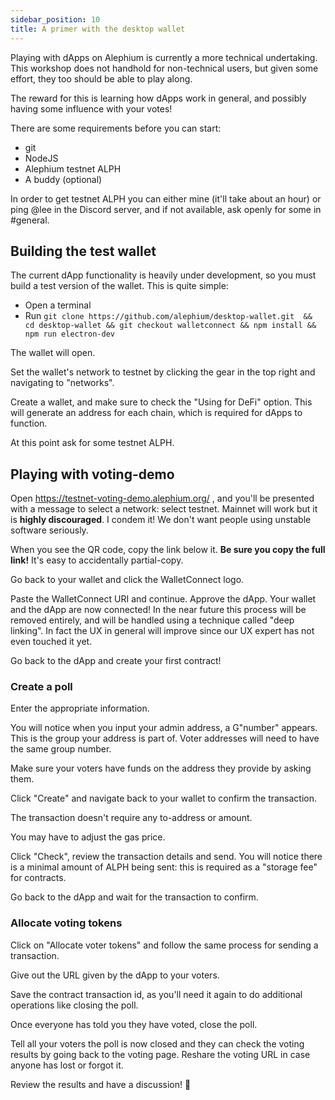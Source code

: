 ```yaml
---
sidebar_position: 10
title: A primer with the desktop wallet
---
```


Playing with dApps on Alephium is currently a more technical undertaking. This
workshop does not handhold for non-technical users, but given some effort, they
too should be able to play along.

The reward for this is learning how dApps work in general, and possibly having
some influence with your votes!

There are some requirements before you can start:

* git
* NodeJS
* Alephium testnet ALPH
* A buddy (optional)

In order to get testnet ALPH you can either mine (it'll take about an hour)
or ping @lee in the Discord server, and if not available, ask openly for some
in #general.

## Building the test wallet

The current dApp functionality is heavily under development, so you must build
a test version of the wallet. This is quite simple:

* Open a terminal
* Run `git clone https://github.com/alephium/desktop-wallet.git  && cd desktop-wallet && git checkout walletconnect && npm install && npm run electron-dev`

The wallet will open.

Set the wallet's network to testnet by clicking the gear in the top right and
navigating to "networks".

Create a wallet, and make sure to check the "Using for DeFi" option. This will
generate an address for each chain, which is required for dApps to function.

At this point ask for some testnet ALPH.

## Playing with voting-demo

Open https://testnet-voting-demo.alephium.org/ , and you'll be presented with
a message to select a network: select testnet. Mainnet will work but it is
**highly discouraged**. I condem it! We don't want people using unstable
software seriously.

When you see the QR code, copy the link below it. **Be sure you copy the full
link!** It's easy to accidentally partial-copy.

Go back to your wallet and click the WalletConnect logo.

Paste the WalletConnect URI and continue. Approve the dApp. Your wallet and the
dApp are now connected! In the near future this process will be removed
entirely, and will be handled using a technique called "deep linking". In fact
the UX in general will improve since our UX expert has not even touched it yet.

Go back to the dApp and create your first contract!

### Create a poll

Enter the appropriate information.

You will notice when you input your admin address, a G"number" appears. This
is the group your address is part of. Voter addresses will need to have the same
group number.

Make sure your voters have funds on the address they provide by asking them.

Click "Create" and navigate back to your wallet to confirm the transaction.

The transaction doesn't require any to-address or amount.

You may have to adjust the gas price.

Click "Check", review the transaction details and send. You will notice there is
a minimal amount of ALPH being sent: this is required as a "storage fee" for
contracts.

Go back to the dApp and wait for the transaction to confirm.

### Allocate voting tokens

Click on "Allocate voter tokens" and follow the same process for sending a
transaction.

Give out the URL given by the dApp to your voters.

Save the contract transaction id, as you'll need it again to do additional
operations like closing the poll.

Once everyone has told you they have voted, close the poll.

Tell all your voters the poll is now closed and they can check the voting
results by going back to the voting page. Reshare the voting URL in case anyone
has lost or forgot it.

Review the results and have a discussion! 🙂
